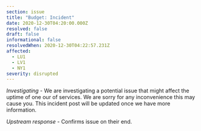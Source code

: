 ```yaml
---
section: issue
title: "Budget: Incident"
date: 2020-12-30T04:20:00.000Z
resolved: false
draft: false
informational: false
resolvedWhen: 2020-12-30T04:22:57.231Z
affected:
  - LU1
  - LV1
  - NY1
severity: disrupted
---
```

*Investigating* - We are investigating a potential issue that might affect the uptime of one our of services. We are sorry for any inconvenience this may cause you. This incident post will be updated once we have more information.

*Upstream response* - Confirms issue on their end.